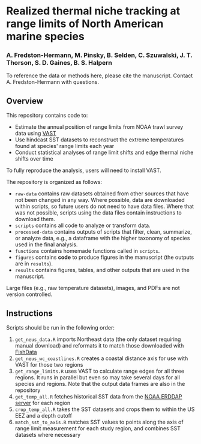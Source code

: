 # Realized thermal niche tracking at range limits of North American marine species

### A. Fredston-Hermann, M. Pinsky, B. Selden, C. Szuwalski, J. T. Thorson, S. D. Gaines, B. S. Halpern 

To reference the data or methods here, please cite the manuscript. Contact A. Fredston-Hermann with questions. 

## Overview 

This repository contains code to:

* Estimate the annual position of range limits from NOAA trawl survey data using [VAST](https://github.com/James-Thorson-NOAA/VAST) 
* Use hindcast SST datasets to reconstruct the extreme temperatures found at species' range limits each year 
* Conduct statistical analyses of range limit shifts and edge thermal niche shifts over time 

To fully reproduce the analysis, users will need to install VAST. 

The repository is organized as follows:

* `raw-data` contains raw datasets obtained from other sources that have not been changed in any way. Where possible, data are downloaded within scripts, so future users do not need to have data files. Where that was not possible, scripts using the data files contain instructions to download them. 
* `scripts` contains all code to analyze or transform data. 
* `processed-data` contains outputs of scripts that filter, clean, summarize, or analyze data, e.g., a dataframe with the higher taxonomy of species used in the final analysis. 
* `functions` contains homemade functions called in `scripts`.
* `figures` contains **code** to produce figures in the manuscript (the outputs are in `results`).
* `results` contains figures, tables, and other outputs that are used in the manuscript. 


Large files (e.g., raw temperature datasets), images, and PDFs are not version controlled. 

## Instructions

Scripts should be run in the following order:

1. `get_neus_data.R` imports Northeast data (the only dataset requiring manual download) and reformats it to match those downloaded with [FishData](https://github.com/James-Thorson/FishData)
1. `get_neus_wc_coastlines.R` creates a coastal distance axis for use with VAST for those two regions 
1. `get_range_limits.R` uses VAST to calculate range edges for all three regions. It runs in parallel but even so may take several days for all species and regions. Note that the output data frames are also in the repository
1. `get_temp_all.R` fetches historical SST data from the [NOAA ERDDAP server](https://coastwatch.pfeg.noaa.gov/erddap/index.html) for each region
1. `crop_temp_all.R` takes the SST datasets and crops them to within the US EEZ and a depth cutoff
1. `match_sst_to_axis.R` matches SST values to points along the axis of range limit measurement for each study region, and combines SST datasets where necessary  
